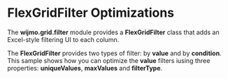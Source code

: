 FlexGridFilter Optimizations
============================

The **wijmo.grid.filter** module provides a **FlexGridFilter** class that adds
an Excel-style filtering UI to each column.

The **FlexGridFilter** provides two types of filter: by **value** and by **condition**.
This sample shows how you can optimize the **value** filters iusing three properties:
**uniqueValues**, **maxValues** and **filterType**.